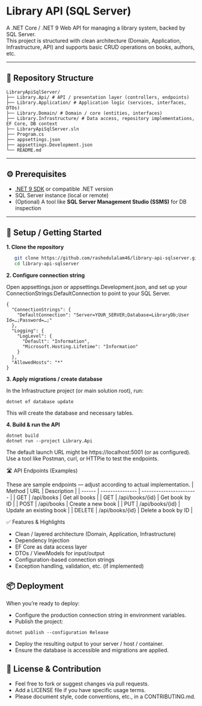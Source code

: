 # Library API (SQL Server)

A .NET Core / .NET 9 Web API for managing a library system, backed by SQL Server.  
This project is structured with clean architecture (Domain, Application, Infrastructure, API) and supports basic CRUD operations on books, authors, etc.

---

## 📁 Repository Structure
```
LibraryApiSqlServer/
├── Library.Api/ # API / presentation layer (controllers, endpoints)
├── Library.Application/ # Application logic (services, interfaces, DTOs)
├── Library.Domain/ # Domain / core (entities, interfaces)
├── Library.Infrastructure/ # Data access, repository implementations, EF Core, DB context
├── LibraryApiSqlServer.sln
├── Program.cs
├── appsettings.json
├── appsettings.Development.json
└── README.md
```

---

## ⚙️ Prerequisites

- [.NET 9 SDK](https://dotnet.microsoft.com/download) or compatible .NET version  
- SQL Server instance (local or remote)  
- (Optional) A tool like **SQL Server Management Studio (SSMS)** for DB inspection  

---

## 🔧 Setup / Getting Started

**1. Clone the repository**

```bash
   git clone https://github.com/rashedulalam46/library-api-sqlserver.git
   cd library-api-sqlserver
```

**2. Configure connection string**
   
Open appsettings.json or appsettings.Development.json, and set up your ConnectionStrings:DefaultConnection to point to your SQL Server.

```
{
  "ConnectionStrings": {
    "DefaultConnection": "Server=YOUR_SERVER;Database=LibraryDb;User Id=…;Password=…;"
  },
  "Logging": {
    "LogLevel": {
      "Default": "Information",
      "Microsoft.Hosting.Lifetime": "Information"
    }
  },
  "AllowedHosts": "*"
}

```
**3. Apply migrations / create database**
   
In the Infrastructure project (or main solution root), run:

```
dotnet ef database update
```

This will create the database and necessary tables.

**4. Build & run the API**

```
dotnet build
dotnet run --project Library.Api
```

The default launch URL might be https://localhost:5001 (or as configured). Use a tool like Postman, curl, or HTTPie to test the endpoints.

🛣️ API Endpoints (Examples)

These are sample endpoints — adjust according to actual implementation.
| Method | URL             | Description             |
| ------ | --------------- | ----------------------- |
| GET    | /api/books      | Get all books           |
| GET    | /api/books/{id} | Get book by ID          |
| POST   | /api/books      | Create a new book       |
| PUT    | /api/books/{id} | Update an existing book |
| DELETE | /api/books/{id} | Delete a book by ID     |

✅ Features & Highlights

- Clean / layered architecture (Domain, Application, Infrastructure)
- Dependency Injection
- EF Core as data access layer
- DTOs / ViewModels for input/output
- Configuration-based connection strings
- Exception handling, validation, etc. (if implemented)

 ## 📦 Deployment

When you’re ready to deploy:

- Configure the production connection string in environment variables.
- Publish the project:

```
dotnet publish --configuration Release
```

- Deploy the resulting output to your server / host / container.
- Ensure the database is accessible and migrations are applied.

##  📄 License & Contribution

- Feel free to fork or suggest changes via pull requests.
- Add a LICENSE file if you have specific usage terms.
- Please document style, code conventions, etc., in a CONTRIBUTING.md.
